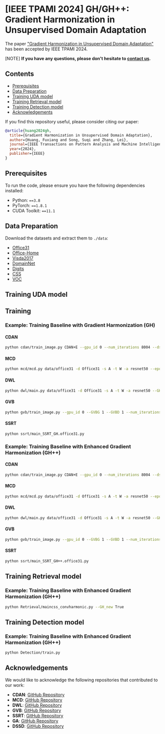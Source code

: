 # [IEEE TPAMI 2024] GH/GH++: Gradient Harmonization in Unsupervised Domain Adaptation

The paper ["Gradient Harmonization in Unsupervised Domain Adaptation"](https://arxiv.org/abs/2408.00288) has been accepted by IEEE TPAMI 2024.

[NOTE] **If you have any questions, please don't hesitate to [contact us](mailto:fxhuang1995@gmail.com).** 
## Contents

- [Prerequisites](#prerequisites)
- [Data Preparation](#data-preparation)
- [Training UDA model](#training-uda-model)
- [Training Retrieval model](#training-retrieval-model)
- [Training Detection model](#training-detection-model)
- [Acknowledgements](#acknowledgements)

If you find this repository useful, please consider citing our paper:

```bibtex
@article{huang2024gh,
  title={Gradient Harmonization in Unsupervised Domain Adaptation},
  author={Huang, Fuxiang and Song, Suqi and Zhang, Lei},
  journal={IEEE Transactions on Pattern Analysis and Machine Intelligence},
  year={2024},
  publisher={IEEE}
}
```

## Prerequisites
To run the code, please ensure you have the following dependencies installed:
- Python: `==3.8`
- PyTorch: `==1.8.1`
- CUDA Toolkit: `==11.1`


## Data Preparation
Download the datasets and extract them to `./data`:
- [Office31](https://faculty.cc.gatech.edu/~judy/domainadapt/)
- [Office-Home](https://www.hemanthdv.org/officeHomeDataset.html)
- [Visda2017](https://ai.bu.edu/visda-2017/)
- [DomainNet](https://ai.bu.edu/M3SDA/)
- [Digits](https://github.com/thuml/CDAN)
- [CSS](https://drive.google.com/file/d/1wPqMw-HKmXUG2qTgYBiTNUnjz83hA2tY/view)
- [VOC](http://host.robots.ox.ac.uk/pascal/VOC)

## Training UDA model



## Training

### Example: Training Baseline with Gradient Harmonization (GH)

#### CDAN
```bash
python cdan/train_image.py CDAN+E --gpu_id 0 --num_iterations 8004 --dset office --s_dset_path data/office31/amazon.txt --t_dset_path data/office31/webcam.txt --test_interval 500 --output_dir cdan/logs/cdan_gh/office31_a2w --GH True
```

#### MCD
```bash
python mcd/mcd.py data/office31 -d Office31 -s A -t W -a resnet50 --epochs 20 --seed 0 -i 500 --trade-off 10.0 --log mcd/logs/mcd_gh/office31_a2w --GH True
```

#### DWL
```bash
python dwl/main.py data/office31 -d Office31 -s A -t W -a resnet50 --GH True
```

#### GVB
```bash
python gvb/train_image.py --gpu_id 0 --GVBG 1 --GVBD 1 --num_iterations 8004 --dset office --s_dset_path data/office31/amazon.txt --t_dset_path data/office31/webcam.txt --test_interval 500 --output_dir gvb/logs/gvb_gh/office31_a2w --GH True
```

#### SSRT
```bash
python ssrt/main_SSRT_GH.office31.py
```

### Example: Training Baseline with Enhanced Gradient Harmonization (GH++)

#### CDAN
```bash
python cdan/train_image.py CDAN+E --gpu_id 0 --num_iterations 8004 --dset office --s_dset_path data/office31/amazon.txt --t_dset_path data/office31/webcam.txt --test_interval 500 --output_dir cdan/logs/cdan_gh/office31_a2w --GH_new True
```

#### MCD
```bash
python mcd/mcd.py data/office31 -d Office31 -s A -t W -a resnet50 --epochs 20 --seed 0 -i 500 --trade-off 10.0 --log mcd/logs/mcd_gh/office31_a2w --GH_new True
```

#### DWL
```bash
python dwl/main.py data/office31 -d Office31 -s A -t W -a resnet50 --GH_new True
```

#### GVB
```bash
python gvb/train_image.py --gpu_id 0 --GVBG 1 --GVBD 1 --num_iterations 8004 --dset office --s_dset_path data/office31/amazon.txt --t_dset_path data/office31/webcam.txt --test_interval 500 --output_dir gvb/logs/gvb_gh/office31_a2w --GH_new True
```

#### SSRT
```bash
python ssrt/main_SSRT_GH++.office31.py
```

## Training Retrieval model
### Example: Training Baseline with Enhanced Gradient Harmonization (GH++)
```bash
python Retrieval/maincss_convharmonic.py --GH_new True
```

## Training Detection model
### Example: Training Baseline with Enhanced Gradient Harmonization (GH++)

```bash
python Detection/train.py
```

## Acknowledgements
We would like to acknowledge the following repositories that contributed to our work:
- **CDAN**: [GitHub Repository](https://github.com/cuishuhao/GVB)
- **MCD**: [GitHub Repository](https://github.com/thuml/Transfer-Learning-Library)
- **DWL**: [GitHub Repository](https://github.com/NiXiao-cqu/TransferLearning-dwl-cvpr2021)
- **GVB**: [GitHub Repository](https://github.com/cuishuhao/GVB)
- **SSRT**: [GitHub Repository](https://github.com/tsun/SSRT)
- **GA**: [GitHub Repository](https://github.com/fuxianghuang1/GA)
- **DSSD**: [GitHub Repository]()
